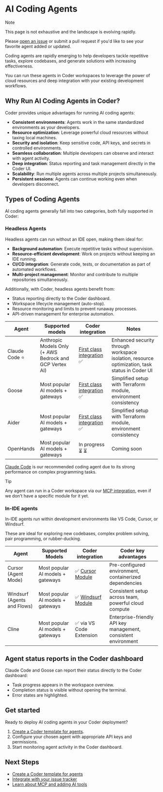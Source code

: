 # AI Coding Agents

> [!NOTE]
>
> This page is not exhaustive and the landscape is evolving rapidly.
>
> Please [open an issue](https://github.com/coder/coder/issues/new) or submit a
> pull request if you'd like to see your favorite agent added or updated.

Coding agents are rapidly emerging to help developers tackle repetitive tasks,
explore codebases, and generate solutions with increasing effectiveness.

You can run these agents in Coder workspaces to leverage the power of cloud resources
and deep integration with your existing development workflows.

## Why Run AI Coding Agents in Coder?

Coder provides unique advantages for running AI coding agents:

- **Consistent environments**: Agents work in the same standardized environments as your developers.
- **Resource optimization**: Leverage powerful cloud resources without taxing local machines.
- **Security and isolation**: Keep sensitive code, API keys, and secrets in controlled environments.
- **Seamless collaboration**: Multiple developers can observe and interact with agent activity.
- **Deep integration**: Status reporting and task management directly in the Coder UI.
- **Scalability**: Run multiple agents across multiple projects simultaneously.
- **Persistent sessions**: Agents can continue working even when developers disconnect.

## Types of Coding Agents

AI coding agents generally fall into two categories, both fully supported in Coder:

### Headless Agents

Headless agents can run without an IDE open, making them ideal for:

- **Background automation**: Execute repetitive tasks without supervision.
- **Resource-efficient development**: Work on projects without keeping an IDE running.
- **CI/CD integration**: Generate code, tests, or documentation as part of automated workflows.
- **Multi-project management**: Monitor and contribute to multiple repositories simultaneously.

Additionally, with Coder, headless agents benefit from:

- Status reporting directly to the Coder dashboard.
- Workspace lifecycle management (auto-stop).
- Resource monitoring and limits to prevent runaway processes.
- API-driven management for enterprise automation.

| Agent         | Supported models                                        | Coder integration                                                                 | Notes                                                                                         |
|---------------|---------------------------------------------------------|-----------------------------------------------------------------------------------|-----------------------------------------------------------------------------------------------|
| Claude Code ⭐ | Anthropic Models Only (+ AWS Bedrock and GCP Vertex AI) | [First class integration](https://registry.coder.com/modules/coder/claude-code) ✅ | Enhanced security through workspace isolation, resource optimization, task status in Coder UI |
| Goose         | Most popular AI models + gateways                       | [First class integration](https://registry.coder.com/modules/coder/goose) ✅       | Simplified setup with Terraform module, environment consistency                               |
| Aider         | Most popular AI models + gateways                       | [First class integration](https://registry.coder.com/modules/coder/aider) ✅       | Simplified setup with Terraform module, environment consistency                               |
| OpenHands     | Most popular AI models + gateways                       | In progress ⏳ ⏳                                                                   | Coming soon                                                                                   |

[Claude Code](https://github.com/anthropics/claude-code) is our recommended
coding agent due to its strong performance on complex programming tasks.

> [!TIP]
> Any agent can run in a Coder workspace via our [MCP integration](./headless.md),
> even if we don't have a specific module for it yet.

### In-IDE agents

In-IDE agents run within development environments like VS Code, Cursor, or Windsurf.

These are ideal for exploring new codebases, complex problem solving, pair programming,
or rubber-ducking.

| Agent                       | Supported Models                  | Coder integration                                                      | Coder key advantages                                           |
|-----------------------------|-----------------------------------|------------------------------------------------------------------------|----------------------------------------------------------------|
| Cursor (Agent Mode)         | Most popular AI models + gateways | ✅ [Cursor Module](https://registry.coder.com/modules/coder/cursor)     | Pre-configured environment, containerized dependencies         |
| Windsurf (Agents and Flows) | Most popular AI models + gateways | ✅ [Windsurf Module](https://registry.coder.com/modules/coder/windsurf) | Consistent setup across team, powerful cloud compute           |
| Cline                       | Most popular AI models + gateways | ✅ via VS Code Extension                                                | Enterprise-friendly API key management, consistent environment |

## Agent status reports in the Coder dashboard

Claude Code and Goose can report their status directly to the Coder dashboard:

- Task progress appears in the workspace overview.
- Completion status is visible without opening the terminal.
- Error states are highlighted.

## Get started

Ready to deploy AI coding agents in your Coder deployment?

1. [Create a Coder template for agents](./create-template.md).
1. Configure your chosen agent with appropriate API keys and permissions.
1. Start monitoring agent activity in the Coder dashboard.

## Next Steps

- [Create a Coder template for agents](./create-template.md)
- [Integrate with your issue tracker](./issue-tracker.md)
- [Learn about MCP and adding AI tools](./best-practices.md)
